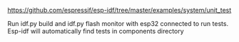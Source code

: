 https://github.com/espressif/esp-idf/tree/master/examples/system/unit_test

Run idf.py build and idf.py flash monitor with esp32 connected to run tests.
Esp-idf will automatically find tests in components directory
